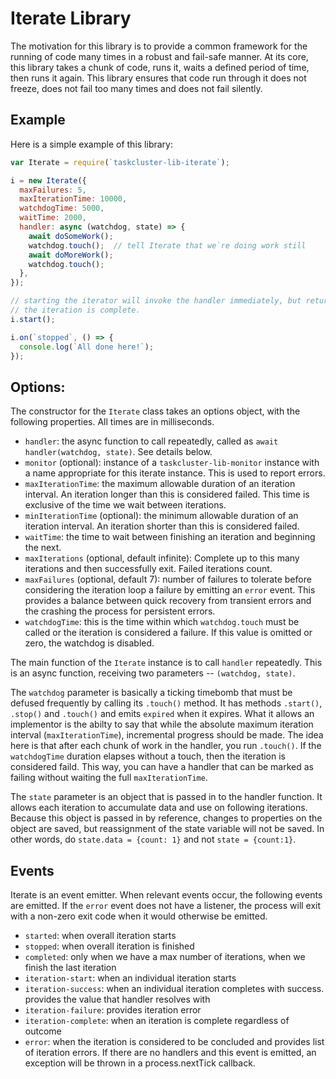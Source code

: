 # Iterate Library

The motivation for this library is to provide a common framework for the running
of code many times in a robust and fail-safe manner.  At its core, this library
takes a chunk of code, runs it, waits a defined period of time, then runs it
again.  This library ensures that code run through it does not freeze, does not
fail too many times and does not fail silently.

## Example
Here is a simple example of this library:

```javascript
var Iterate = require(`taskcluster-lib-iterate`);

i = new Iterate({
  maxFailures: 5,
  maxIterationTime: 10000,
  watchdogTime: 5000,
  waitTime: 2000,
  handler: async (watchdog, state) => {
    await doSomeWork();
    watchdog.touch();  // tell Iterate that we`re doing work still
    await doMoreWork();
    watchdog.touch();
  },
});

// starting the iterator will invoke the handler immediately, but returns before
// the iteration is complete.
i.start();

i.on(`stopped`, () => {
  console.log(`All done here!`);
});
```

## Options:

The constructor for the `Iterate` class takes an options object, with the following properties.
All times are in milliseconds.

* `handler`: the async function to call repeatedly, called as `await handler(watchdog, state)`.
  See details below.
* `monitor` (optional): instance of a `taskcluster-lib-monitor` instance with a name appropriate for this iterate instance.
  This is used to report errors.
* `maxIterationTime`: the maximum allowable duration of an iteration interval.
  An iteration longer than this is considered failed.
  This time is exclusive of the time we wait between iterations.
* `minIterationTime` (optional): the minimum allowable duration of an iteration interval.
  An iteration shorter than this is considered failed.
* `waitTime`: the time to wait between finishing an iteration and beginning the next.
* `maxIterations` (optional, default infinite): Complete up to this many
  iterations and then successfully exit.  Failed iterations count.
* `maxFailures` (optional, default 7): number of failures to tolerate before considering the iteration loop a failure by emitting an `error` event.
  This provides a balance between quick recovery from transient errors and the crashing the process for persistent errors.
* `watchdogTime`: this is the time within which `watchdog.touch` must be called or the iteration is considered a failure.
  If this value is omitted or zero, the watchdog is disabled.

The main function of the `Iterate` instance is to call `handler` repeatedly.
This is an async function, receiving two parameters -- `(watchdog, state)`.

The `watchdog` parameter is basically a ticking timebomb that must be defused frequently by calling its `.touch()` method.
It has methods `.start()`, `.stop()` and `.touch()` and emits `expired` when it expires.
What it allows an implementor is the abilty to say that while the absolute maximum iteration interval (`maxIterationTime`), incremental progress should be made.
The idea here is that after each chunk of work in the handler, you run `.touch()`.
If the `watchdogTime` duration elapses without a touch, then the iteration is considered faild.
This way, you can have a handler that can be marked as failing without waiting the full `maxIterationTime`.

The `state` parameter is an object that is passed in to the handler function.
It allows each iteration to accumulate data and use on following iterations.
Because this object is passed in by reference, changes to properties on the object are saved, but reassignment of the state variable will not be saved.
In other words, do `state.data = {count: 1}` and not `state = {count:1}`.

## Events

Iterate is an event emitter.  When relevant events occur, the following events
are emitted.  If the `error` event does not have a listener, the process will
exit with a non-zero exit code when it would otherwise be emitted.

* `started`: when overall iteration starts
* `stopped`: when overall iteration is finished
* `completed`: only when we have a max number of iterations, when we
  finish the last iteration
* `iteration-start`: when an individual iteration starts
* `iteration-success`: when an individual iteration completes with
  success.  provides the value that handler resolves with
* `iteration-failure`: provides iteration error
* `iteration-complete`: when an iteration is complete regardless of outcome
* `error`: when the iteration is considered to be concluded and provides
  list of iteration errors.  If there are no handlers and this event is
  emitted, an exception will be thrown in a process.nextTick callback.
